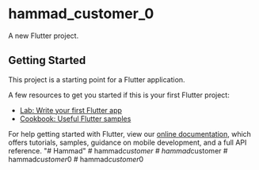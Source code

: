 # hammad_customer_0

A new Flutter project.

## Getting Started

This project is a starting point for a Flutter application.

A few resources to get you started if this is your first Flutter project:

- [Lab: Write your first Flutter app](https://flutter.dev/docs/get-started/codelab)
- [Cookbook: Useful Flutter samples](https://flutter.dev/docs/cookbook)

For help getting started with Flutter, view our
[online documentation](https://flutter.dev/docs), which offers tutorials,
samples, guidance on mobile development, and a full API reference.
"# Hammad" 
#   h a m m a d _ c u s t o m e r  
 #   h a m m a d _ c u s t o m e r  
 #   h a m m a d _ c u s t o m e r _ 0  
 #   h a m m a d _ c u s t o m e r _ 0  
 